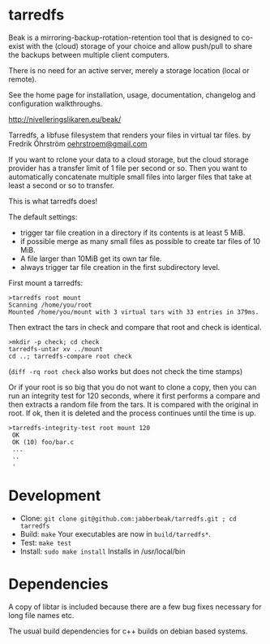 # tarredfs
Beak is a mirroring-backup-rotation-retention tool that is designed to co-exist
with the (cloud) storage of your choice and allow push/pull to share the backups
between multiple client computers.

There is no need for an active server, merely a storage location (local or remote).

See the home page for installation, usage, documentation, changelog
and configuration walkthroughs.

http://nivelleringslikaren.eu/beak/

Tarredfs, a libfuse filesystem that renders your files in virtual tar files.
by Fredrik Öhrström oehrstroem@gmail.com

If you want to rclone your data to a cloud storage, but the cloud storage provider has
a transfer limit of 1 file per second or so. Then you want to automatically concatenate
multiple small files into larger files that take at least a second or so to transfer.

This is what tarredfs does! 

The default settings:
* trigger tar file creation in a directory if its contents is at least 5 MiB.
* if possible merge as many small files as possible to create tar files of 10 MiB. 
* A file larger than 10MiB get its own tar file.
* always trigger tar file creation in the first subdirectory level.

First mount a tarredfs:
```
>tarredfs root mount
Scanning /home/you/root
Mounted /home/you/mount with 3 virtual tars with 33 entries in 379ms.
```

Then extract the tars in check and compare that root and check is identical.
```
>mkdir -p check; cd check
tarredfs-untar xv ../mount
cd ..; tarredfs-compare root check
```
(`diff -rq root check` also works but does not check the time stamps)

Or if your root is so big that you do not want to clone a copy, then you
can run an integrity test for 120 seconds, where it first performs a compare and then extracts a random file from the tars. It is compared with the original in root. If ok, then it is deleted and the process continues until the time is up.
```
>tarredfs-integrity-test root mount 120
 OK
 OK (10) foo/bar.c
 ...
 ..
 .
```

# Development
* Clone: `git clone git@github.com:jabberbeak/tarredfs.git ; cd tarredfs`
* Build: `make` Your executables are now in `build/tarredfs*`.
* Test: `make test`
* Install: `sudo make install` Installs in /usr/local/bin

# Dependencies

A copy of libtar is included because there are a few bug fixes necessary for long file names etc. 

The usual build dependencies for c++ builds on debian based systems.
